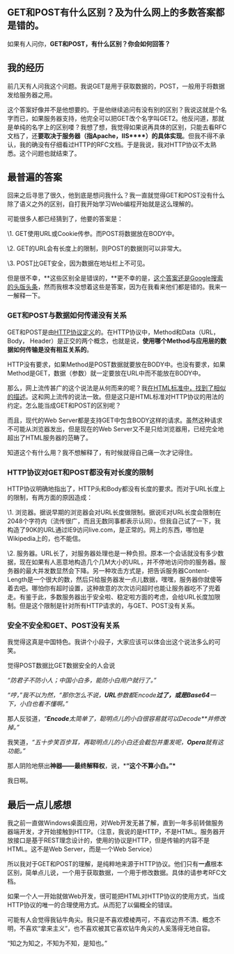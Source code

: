 ## GET和POST有什么区别？及为什么网上的多数答案都是错的。

   如果有人问你，**GET****和POST****，有什么区别？你会如何回答？**

## 我的经历

   前几天有人问我这个问题。我说GET是用于获取数据的，POST，一般用于将数据发给服务器之用。

  这个答案好像并不是他想要的。于是他继续追问有没有别的区别？我说这就是个名字而已，如果服务器支持，他完全可以把GET改个名字叫GET2。他反问道，那就是单纯的名字上的区别喽？我想了想，我觉得如果说再具体的区别，只能去看RFC文档了，还**要取决于服务器（指****Apache****，IIS****）的具体实现**。但我不得不承认，我的确没有仔细看过HTTP的RFC文档。于是我说，我对HTTP协议不太熟悉。这个问题也就结束了。

## 最普遍的答案

   回来之后寻思了很久，他到底是想问我什么？我一直就觉得GET和POST没有什么除了语义之外的区别，自打我开始学习Web编程开始就是这么理解的。

   可能很多人都已经猜到了，他要的答案是：

\1. GET使用URL或Cookie传参。而POST将数据放在BODY中。

\2. GET的URL会有长度上的限制，则POST的数据则可以非常大。

\3. POST比GET安全，因为数据在地址栏上不可见。

   但是很不幸，**这些区别全是错误的，**更不幸的是，[这个答案还是Google搜索的头版头条](https://www.google.com/search?q=get和post的区别&ie=utf-8&oe=utf-8&aq=t&rls=org.mozilla:zh-CN:official&client=firefox-a&channel=fflb)，然而我根本没想着这些是答案，因为在我看来他们都是错的。我来一一解释一下。

### GET和POST与数据如何传递没有关系

   GET和POST是由[HTTP协议定义](http://www.w3.org/Protocols/rfc2616/rfc2616.html)的。在HTTP协议中，Method和Data（URL， Body， Header）是正交的两个概念，也就是说，**使用哪个Method与应用层的数据如何传输是没有相互关系的**。

   HTTP没有要求，如果Method是POST数据就要放在BODY中。也没有要求，如果Method是GET，数据（参数）就一定要放在URL中而不能放在BODY中。

   那么，网上流传甚广的这个说法是从何而来的呢？我[在HTML标准中，找到了相似的描述](http://www.w3.org/TR/REC-html40/interact/forms.html#h-17.13.1)。这和网上流传的说法一致。但是这只是HTML标准对HTTP协议的用法的约定。怎么能当成GET和POST的区别呢？

  而且，现代的Web Server都是支持GET中包含BODY这样的请求。虽然这种请求不可能从浏览器发出，但是现在的Web Server又不是只给浏览器用，已经完全地超出了HTML服务器的范畴了。

   知道这个有什么用？我不想解释了，有时候就得自己痛一次才记得住。

### HTTP协议对GET和POST都没有对长度的限制

   HTTP协议明确地指出了，HTTP头和Body都没有长度的要求。而对于URL长度上的限制，有两方面的原因造成：

   \1. 浏览器。据说早期的浏览器会对URL长度做限制。据说IE对URL长度会限制在2048个字符内（流传很广，而且无数同事都表示认同）。但我自己试了一下，我构造了90K的URL通过IE9访问live.com，是正常的。网上的东西，哪怕是Wikipedia上的，也不能信。

   \2. 服务器。URL长了，对服务器处理也是一种负担。原本一个会话就没有多少数据，现在如果有人恶意地构造几个几M大小的URL，并不停地访问你的服务器。服务器的最大并发数显然会下降。另一种攻击方式是，把告诉服务器Content-Length是一个很大的数，然后只给服务器发一点儿数据，嘿嘿，服务器你就傻等着去吧。哪怕你有超时设置，这种故意的次次访问超时也能让服务器吃不了兜着走。有鉴于此，多数服务器出于安全啦、稳定啦方面的考虑，会给URL长度加限制。但是这个限制是针对所有HTTP请求的，与GET、POST没有关系。

### 安全不安全和GET、POST没有关系

   我觉得这真是中国特色。我讲个小段子，大家应该可以体会出这个说法多么的可笑。

   觉得POST数据比GET数据安全的人会说

  *“防君子不防小人；中国小白多，能防小白用户就行了。”*

  *“哼，”*我不以为然，*“那你怎么不说，**URL**参数都Encode**过了，或是Base64**一下，小白也看不懂啊。”*

   那人反驳道，*“**Encode**太简单了，聪明点儿的小白很容易就可以Decode**并修改掉。”*

   我笑道，*“五十步笑百步耳，再聪明点儿的小白还会截包并重发呢，**Opera**就有这功能。”*

   那人阴险地祭出**神器——最终解释权**，说，***“这个不算小白。”\***

   我日啊。

## 最后一点儿感想

   我之前一直做Windows桌面应用，对Web开发无甚了解，直到一年多前转做服务器端开发，才开始接触到HTTP。（注意，我说的是HTTP，不是HTML。服务器开放接口是基于REST理念设计的，使用的协议是HTTP，但是传输的内容不是HTML。这不是Web Server，而是一个Web Service）

   所以我对于GET和POST的理解，是纯粹地来源于HTTP协议。他们只有**一点**根本区别，简单点儿说，一个用于获取数据，一个用于修改数据。具体的请参考RFC文档。

   如果一个人一开始就做Web开发，很可能把HTML对HTTP协议的使用方式，当成HTTP协议的唯一的合理使用方式。从而犯了以偏概全的错误。

   可能有人会觉得我钻牛角尖。我只是不喜欢模棱两可，不喜欢边界不清、概念不明，不喜欢“拿来主义”，也不喜欢被其它喜欢钻牛角尖的人奚落得无地自容。

   “知之为知之，不知为不知，是知也。”